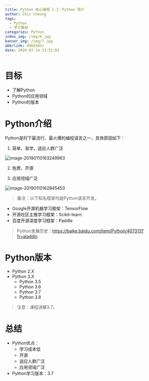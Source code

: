 ```yaml
---
title: Python 核心编程 1-1：Python 简介
author: Chic Cheung
tags:
  - Python
  - 学习路线
categories: Python
index_img: /img/6.jpg
banner_img: /img/7.jpg
abbrlink: d9b9103c
date: 2020-07-14 13:52:03
---
```


# 目标

- 了解Python
- Python的应用领域
- Python的版本

# Python介绍

Python是时下最流行、最火爆的编程语言之一，具体原因如下：

1. 简单、易学，适应人群广泛

![image-20190110163249963](https://gitee.com/chiccheung/uPic/raw/master/null/image-20190110163249963.png)

2. 免费、开源

3. 应用领域广泛

![image-20190110162845453](https://gitee.com/chiccheung/uPic/raw/master/null/image-20190110162845453.png)

> 备注：以下知名框架均是Python语言开发。

- Google开源机器学习框架：TensorFlow
- 开源社区主推学习框架：Scikit-learn
- 百度开源深度学习框架：Paddle

> Python发展历史：https://baike.baidu.com/item/Python/407313?fr=aladdin

# Python版本

- Python 2.X
- Python 3.X
  - Python 3.5
  - Python 3.6
  - Python 3.7 
  - Python 3.8 

> 注意：课程讲解3.7。

# 总结

- Python优点：
  - 学习成本低
  - 开源
  - 适应人群广泛
  - 应用领域广泛
- Python学习版本：3.7


